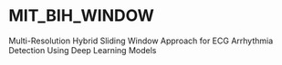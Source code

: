 # MIT_BIH_WINDOW
Multi-Resolution Hybrid Sliding Window Approach for ECG Arrhythmia Detection Using Deep Learning Models
